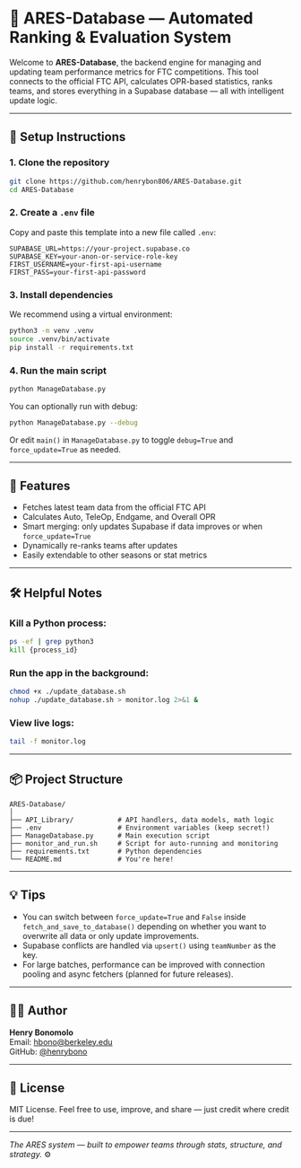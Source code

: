 # 🤖 ARES-Database — Automated Ranking & Evaluation System

Welcome to **ARES-Database**, the backend engine for managing and updating team performance metrics for FTC competitions. This tool connects to the official FTC API, calculates OPR-based statistics, ranks teams, and stores everything in a Supabase database — all with intelligent update logic.

---

## 🚀 Setup Instructions

### 1. Clone the repository

```bash
git clone https://github.com/henrybon806/ARES-Database.git
cd ARES-Database
```

### 2. Create a `.env` file

Copy and paste this template into a new file called `.env`:

```env
SUPABASE_URL=https://your-project.supabase.co
SUPABASE_KEY=your-anon-or-service-role-key
FIRST_USERNAME=your-first-api-username
FIRST_PASS=your-first-api-password
```

### 3. Install dependencies

We recommend using a virtual environment:

```bash
python3 -m venv .venv
source .venv/bin/activate
pip install -r requirements.txt
```

### 4. Run the main script

```bash
python ManageDatabase.py
```

You can optionally run with debug:

```bash
python ManageDatabase.py --debug
```

Or edit `main()` in `ManageDatabase.py` to toggle `debug=True` and `force_update=True` as needed.

---

## 🧠 Features

- Fetches latest team data from the official FTC API
- Calculates Auto, TeleOp, Endgame, and Overall OPR
- Smart merging: only updates Supabase if data improves or when `force_update=True`
- Dynamically re-ranks teams after updates
- Easily extendable to other seasons or stat metrics

---

## 🛠 Helpful Notes

### Kill a Python process:
```bash
ps -ef | grep python3
kill {process_id}
```

### Run the app in the background:
```bash
chmod +x ./update_database.sh
nohup ./update_database.sh > monitor.log 2>&1 &
```

### View live logs:
```bash
tail -f monitor.log
```

---

## 📦 Project Structure

```
ARES-Database/
│
├── API_Library/           # API handlers, data models, math logic
├── .env                   # Environment variables (keep secret!)
├── ManageDatabase.py      # Main execution script
├── monitor_and_run.sh     # Script for auto-running and monitoring
├── requirements.txt       # Python dependencies
└── README.md              # You're here!
```

---

## 💡 Tips

- You can switch between `force_update=True` and `False` inside `fetch_and_save_to_database()` depending on whether you want to overwrite all data or only update improvements.
- Supabase conflicts are handled via `upsert()` using `teamNumber` as the key.
- For large batches, performance can be improved with connection pooling and async fetchers (planned for future releases).

---

## 👨‍💻 Author

**Henry Bonomolo**  
Email: hbono@berkeley.edu  
GitHub: [@henrybono](https://github.com/henrybono)

---

## 📜 License

MIT License. Feel free to use, improve, and share — just credit where credit is due!

---

_The ARES system — built to empower teams through stats, structure, and strategy._ ⚙️
